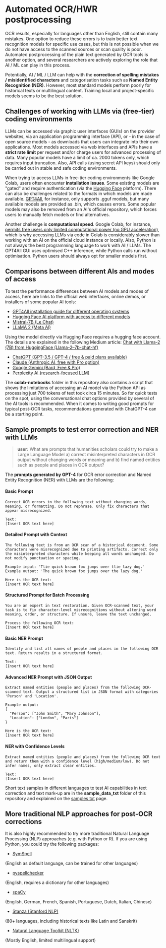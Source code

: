 # Automated OCR/HWR postprocessing

OCR results, especially for languages other than English, still contain many mistakes. One option to reduce these errors is to train better text recognition models for specific use cases, but this is not possible when we do not have access to the scanned sources or scan quality is poor. Automated postprocessing of the plain text generated by OCR tools is another option, and several researchers are actively exploring the role that AI / ML can play in this process.

Potentially, AI / ML / LLM can help with the **correction of spelling mistakes / misidentified characters** and categorisation tasks such as **Named Entity Recognition (NER)**. However, most standard models perform poorly for historical texts or multilingual content. Training local and project-specific models seems to be the best solution. 

## Challenges of working with LLMs via (free-tier) coding environments

LLMs can be accessed via graphic user interfaces (GUIs) on the provider websites, via an application programming interface (API), or - in the case of open source models - as downloads that users can integrate into their own applications. Most models accessed via web interfaces and APIs have a **strict rate limit** per request and/or charge users for advanced processing of data.  Many popular models have a limit of ca. 2000 tokens only, which requires input truncation. Also, API calls (using secret API keys) should only be carried out in stable and safe coding environments.

When trying to access LLMs in free-tier coding environments like Google Colab, users often encounter **installation issues**. Some existing models are "gated" and require authentication (via the [Hugging Face](https://huggingface.co/) platform). There can also be challenges related to the formats in which models are made available. [GPT4All](https://www.nomic.ai/gpt4all), for instance, only supports .gguf models, but many available models are provided as .bin, which causes errors. Some popular models may also be removed from an AI's official repository, which forces users to manually fetch models or find alternatives.

Another challenge is **computational speed**. Google Colab, for instance, [permits free users only limited computational power (no GPU acceleration)](https://medium.com/@jprachir/reality-check-if-you-are-opting-for-google-colaboratory-colab-2c9d36d3c0bd), which is why accessing LLMs via code in Colab is considerably slower than working with an AI on the official cloud instance or locally. Also, Python is not always the best programming language to work with AI / LLMs. The GPT4All GUI uses optimised C++ inference, while Python calls run without optimisation. Python users should always opt for smaller models first. 

## Comparisons between different AIs and modes of access

To test the performance differences between AI models and modes of access, here are links to the official web interfaces, online demos, or installers of some popular AI tools:

- [GPT4All installation guide for different operating systems](https://gpt4all.io/index.html)
- [Hugging Face AI platform with access to different models](https://huggingface.co/spaces)
- [Mistral-7B (Le Chat)](https://chat.mistral.ai/chat)
- [LLaMA 2 (Meta AI)](https://huggingface.co/meta-llama/Llama-2-7b-chat)

Using the model directly via Hugging Face requires a hugging face account. The details are explained in the following Medium article:
[Chat with Llama-2 (7B) from HuggingFace (Llama-2–7b-chat-hf)](https://medium.com/@nimritakoul01/chat-with-llama-2-7b-from-huggingface-llama-2-7b-chat-hf-d0f5735abfcf)

- [ChatGPT (GPT-3.5 / GPT-4 / free & paid plans available)](https://chat.openai.com)
- [Claude (Anthropic AI, free with Pro option)](https://claude.ai)
- [Google Gemini (Bard, Free & Pro)](https://gemini.google.com)
- [Perplexity AI (research-focused LLM)](https://www.perplexity.ai)

The **colab-notebooks** folder in this repository also contains a script that shows the limitations of accessing an AI model via the Python API as processing just 700 tokens of text took circa 15 minutes. So for quick tests on the spot, using the conversational chat options provided by several of the AI tools is recommended.
When it comes to writing good prompts for typical post-OCR tasks, recommendations generated with ChatGPT-4 can be a starting point.

## Sample prompts to test error correction and NER with LLMs

>**user:** What are prompts that humanities scholars could try to make a Large Language Model a) correct misinterpreted characters in OCR output without changing words or meaning and b) find named entities such as people and places in OCR output?

The **prompts generated by GPT-4** for OCR error correction and Named Entity Recognition (NER) with LLMs are the following:

#### **Basic Prompt**
```plaintext
Correct OCR errors in the following text without changing words, meaning, or formatting. Do not rephrase. Only fix characters that appear misrecognized.

Text:
[Insert OCR text here]
```

#### **Detailed Prompt with Context**
```plaintext
The following text is from an OCR scan of a historical document. Some characters were misrecognized due to printing artifacts. Correct only the misinterpreted characters while keeping all words unchanged. Do not modify punctuation or spacing.

Example input: 'Tlie quick brawn fox jumps over tlie lazy dog.'
Example output: 'The quick brown fox jumps over the lazy dog.'

Here is the OCR text:
[Insert OCR text here]
```

#### **Structured Prompt for Batch Processing**
```plaintext
You are an expert in text restoration. Given OCR-scanned text, your task is to fix character-level misrecognitions without altering word meaning, order, or structure. If unsure, leave the text unchanged.

Process the following OCR text:
[Insert OCR text here]
```

#### **Basic NER Prompt**
```plaintext
Identify and list all names of people and places in the following OCR text. Return results in a structured format.

Text:
[Insert OCR text here]
```

#### **Advanced NER Prompt with JSON Output**
```plaintext
Extract named entities (people and places) from the following OCR-scanned text. Output a structured list in JSON format with categories 'Person' and 'Location'.

Example output:
{
  "Person": ["John Smith", "Mary Johnson"],
  "Location": ["London", "Paris"]
}

Here is the OCR text:
[Insert OCR text here]
```

#### **NER with Confidence Levels**
```plaintext
Extract named entities (people and places) from the following OCR text and return them with a confidence level (high/medium/low). Do not infer names, only extract clear entities.

Text:
[Insert OCR text here]
```

Short text samples in different languages to test AI capabilities in text correction and text mark-up are in the **sample_data_txt** folder of this repository and explained on the [samples txt](/samples.txt) page.

## More traditional NLP approaches for post-OCR corrections

It is also highly recommended to try more traditional Natural Language Processing (NLP) approaches (e.g. with Python or R). If you are using Python, you could try the following packages:

- [SymSpell](https://github.com/wolfgarbe/SymSpell)

(English as default language, can be trained for other languages)

- [pyspellchecker](https://pypi.org/project/pyspellchecker/)

(English, requires a dictionary for other languages)

- [spaCy](https://spacy.io/usage/linguistic-features#named-entities)

(English, German, French, Spanish, Portuguese, Dutch, Italian, Chinese)

- [Stanza (Stanford NLP)](https://stanfordnlp.github.io/stanza/ner.html)

(80+ languages, including historical texts like Latin and Sanskrit)

- [Natural Language Toolkit (NLTK)](https://www.nltk.org/)

(Mostly English, limited multilingual support)
